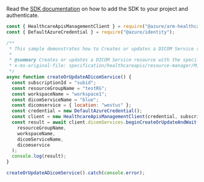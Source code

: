 Read the [SDK documentation](https://github.com/Azure/azure-sdk-for-js/blob/%40azure%2Farm-healthcareapis_2.1.1/sdk/healthcareapis/arm-healthcareapis/README.md) on how to add the SDK to your project and authenticate.

```javascript
const { HealthcareApisManagementClient } = require("@azure/arm-healthcareapis");
const { DefaultAzureCredential } = require("@azure/identity");

/**
 * This sample demonstrates how to Creates or updates a DICOM Service resource with the specified parameters.
 *
 * @summary Creates or updates a DICOM Service resource with the specified parameters.
 * x-ms-original-file: specification/healthcareapis/resource-manager/Microsoft.HealthcareApis/stable/2021-11-01/examples/dicomservices/DicomServices_Create.json
 */
async function createOrUpdateADicomService() {
  const subscriptionId = "subid";
  const resourceGroupName = "testRG";
  const workspaceName = "workspace1";
  const dicomServiceName = "blue";
  const dicomservice = { location: "westus" };
  const credential = new DefaultAzureCredential();
  const client = new HealthcareApisManagementClient(credential, subscriptionId);
  const result = await client.dicomServices.beginCreateOrUpdateAndWait(
    resourceGroupName,
    workspaceName,
    dicomServiceName,
    dicomservice
  );
  console.log(result);
}

createOrUpdateADicomService().catch(console.error);
```
